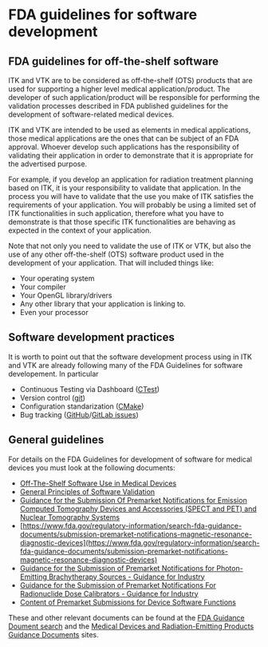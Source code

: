 # FDA guidelines for software development

## FDA guidelines for off-the-shelf software

ITK and VTK are to be considered as off-the-shelf (OTS) products that
are used for supporting a higher level medical application/product. The
developer of such application/product will be responsible for performing
the validation processes described in FDA published guidelines for the
development of software-related medical devices.

ITK and VTK are intended to be used as elements in medical applications,
those medical applications are the ones that can be subject of an FDA
approval. Whoever develop such applications has the responsibility of
validating their application in order to demonstrate that it is
appropriate for the advertised purpose.

For example, if you develop an application for radiation treatment
planning based on ITK, it is your responsibility to validate that
application. In the process you will have to validate that the use you
make of ITK satisfies the requirements of your application. You will
probably be using a limited set of ITK functionalities in such
application, therefore what you have to demonstrate is that those
specific ITK functionalities are behaving as expected in the context of
your application.

Note that not only you need to validate the use of ITK or VTK, but also
the use of any other off-the-shelf (OTS) software product used in the
development of your application. That will included things like:

- Your operating system
- Your compiler
- Your OpenGL library/drivers
- Any other library that your application is linking to.
- Even your processor

## Software development practices

It is worth to point out that the software development process using in
ITK and VTK are already following many of the FDA Guidelines for
software developement. In particular

- Continuous Testing via Dashboard ([CTest](https://cmake.org/cmake/help/latest/manual/ctest.1.html))
- Version control ([git](https://git-scm.com/))
- Configuration standarization ([CMake](https://cmake.org/))
- Bug tracking ([GitHub](https://github.com/features/issues)/[GitLab issues](https://docs.gitlab.com/ee/user/project/issues/))

## General guidelines

For details on the FDA Guidelines for development of software for
medical devices you must look at the following documents:

- [Off-The-Shelf Software Use in Medical Devices](https://www.fda.gov/regulatory-information/search-fda-guidance-documents/shelf-software-use-medical-devices)
- [General Principles of Software Validation](https://www.fda.gov/regulatory-information/search-fda-guidance-documents/general-principles-software-validation)
- [Guidance for the Submission Of Premarket Notifications for Emission Computed Tomography Devices and Accessories (SPECT and PET) and Nuclear Tomography Systems](https://www.fda.gov/regulatory-information/search-fda-guidance-documents/guidance-submission-premarket-notifications-emission-computed-tomography-devices-and-accessories)
- [https://www.fda.gov/regulatory-information/search-fda-guidance-documents/submission-premarket-notifications-magnetic-resonance-diagnostic-devices](https://www.fda.gov/regulatory-information/search-fda-guidance-documents/submission-premarket-notifications-magnetic-resonance-diagnostic-devices)
- [Guidance for the Submission of Premarket Notifications for Photon-Emitting Brachytherapy Sources - Guidance for Industry](https://www.fda.gov/regulatory-information/search-fda-guidance-documents/guidance-submission-premarket-notifications-photon-emitting-brachytherapy-sources-guidance-industry)
- [Guidance for the Submission of Premarket Notifications For Radionuclide Dose Calibrators - Guidance for Industry](https://www.fda.gov/regulatory-information/search-fda-guidance-documents/guidance-submission-premarket-notifications-radionuclide-dose-calibrators-guidance-industry)
- [Content of Premarket Submissions for Device Software Functions](https://www.fda.gov/regulatory-information/search-fda-guidance-documents/content-premarket-submissions-device-software-functions)

These and other relevant documents can be found at the [FDA Guidance Doument search](https://www.fda.gov/regulatory-information/search-fda-guidance-documents)
and the [Medical Devices and Radiation-Emitting Products Guidance Documents](https://www.fda.gov/medical-devices/device-advice-comprehensive-regulatory-assistance/guidance-documents-medical-devices-and-radiation-emitting-products) sites.
